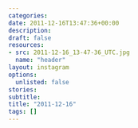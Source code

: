 ```yaml
---
categories:
date: 2011-12-16T13:47:36+00:00
description:
draft: false
resources:
- src: 2011-12-16_13-47-36_UTC.jpg
  name: "header"
layout: instagram
options:
  unlisted: false
stories:
subtitle:
title: "2011-12-16"
tags: []
---
```


 
